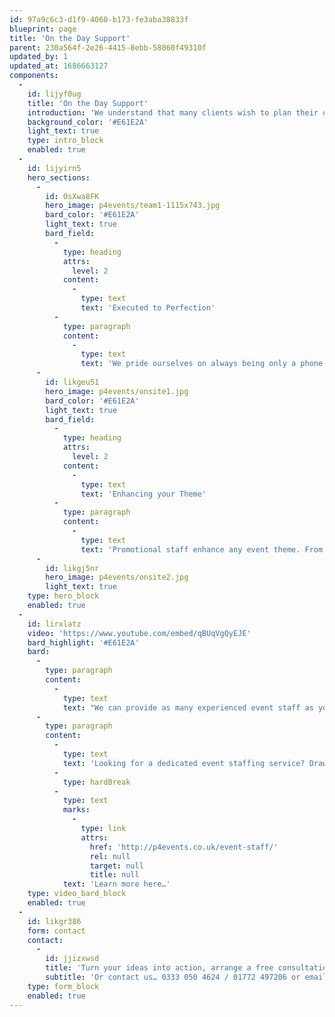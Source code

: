 ```yaml
---
id: 97a9c6c3-d1f9-4060-b173-fe3aba38833f
blueprint: page
title: 'On the Day Support'
parent: 230a564f-2e26-4415-8ebb-58860f49310f
updated_by: 1
updated_at: 1686663127
components:
  -
    id: lijyf0ug
    title: 'On the Day Support'
    introduction: 'We understand that many clients wish to plan their own events, utilising their in-house teams and ensuring a personal touch, but why not let our team take away all the stress on the day? By providing experienced staff we can work with your team to ensure your event is executed to perfection, leaving you free to network with clients and colleagues and truly enjoy the event you have spent months planning from start to finish.'
    background_color: '#E61E2A'
    light_text: true
    type: intro_block
    enabled: true
  -
    id: lijyirn5
    hero_sections:
      -
        id: OsXwa8FK
        hero_image: p4events/team1-1115x743.jpg
        bard_color: '#E61E2A'
        light_text: true
        bard_field:
          -
            type: heading
            attrs:
              level: 2
            content:
              -
                type: text
                text: 'Executed to Perfection'
          -
            type: paragraph
            content:
              -
                type: text
                text: 'We pride ourselves on always being only a phone call away, discussing all of the finer details and meeting with you as frequently as required so that we understand precisely how you would like your event to run. Ensuring every last element is correct so that your event goes exactly to plan.'
      -
        id: likgeu51
        hero_image: p4events/onsite1.jpg
        bard_color: '#E61E2A'
        light_text: true
        bard_field:
          -
            type: heading
            attrs:
              level: 2
            content:
              -
                type: text
                text: 'Enhancing your Theme'
          -
            type: paragraph
            content:
              -
                type: text
                text: 'Promotional staff enhance any event theme. From meet and greet to assisting with games and activities, they’re sure to stand out. And with such a wide range of fabulous costumes in stock what better way to impress your guests? And don’t worry – if we don’t have your themed costumes in stock we soon will, to ensure your vision becomes a reality.'
      -
        id: likgj5nr
        hero_image: p4events/onsite2.jpg
        light_text: true
    type: hero_block
    enabled: true
  -
    id: lirxlatz
    video: 'https://www.youtube.com/embed/qBUqVgQyEJE'
    bard_highlight: '#E61E2A'
    bard:
      -
        type: paragraph
        content:
          -
            type: text
            text: "We can provide as many experienced event staff as you require, over one or multiple venues. Not only are they sure to offer an added visual, but they will oversee all aspects of your event.\_From a single event host or hostess, through to professional models, fire breathers, stilt walkers, and even roller babes (popular with our 1950’s Diner theme) we’ve got staffing covered."
      -
        type: paragraph
        content:
          -
            type: text
            text: 'Looking for a dedicated event staffing service? Drawing from our pool of loyal, experienced and dedicated freelancers, we are confident in covering every aspect of your staffing needs.'
          -
            type: hardBreak
          -
            type: text
            marks:
              -
                type: link
                attrs:
                  href: 'http://p4events.co.uk/event-staff/'
                  rel: null
                  target: null
                  title: null
            text: 'Learn more here…'
    type: video_bard_block
    enabled: true
  -
    id: likgr386
    form: contact
    contact:
      -
        id: jjizxwsd
        title: 'Turn your ideas into action, arrange a free consultation'
        subtitle: 'Or contact us… 0333 050 4624 / 01772 497206 or email us: info@p4events.co.uk'
    type: form_block
    enabled: true
---
```


